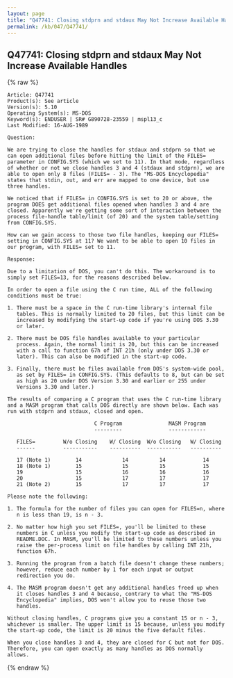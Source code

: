 ```yaml
---
layout: page
title: "Q47741: Closing stdprn and stdaux May Not Increase Available Handles"
permalink: /kb/047/Q47741/
---
```


## Q47741: Closing stdprn and stdaux May Not Increase Available Handles

{% raw %}

	Article: Q47741
	Product(s): See article
	Version(s): 5.10
	Operating System(s): MS-DOS
	Keyword(s): ENDUSER | SR# G890728-23559 | mspl13_c
	Last Modified: 16-AUG-1989
	
	Question:
	
	We are trying to close the handles for stdaux and stdprn so that we
	can open additional files before hitting the limit of the FILES=
	parameter in CONFIG.SYS (which we set to 11). In that mode, regardless
	of whether or not we close handles 3 and 4 (stdaux and stdprn), we are
	able to open only 8 files (FILES= - 3). The "MS-DOS Encyclopedia"
	states that stdin, out, and err are mapped to one device, but use
	three handles.
	
	We noticed that if FILES= in CONFIG.SYS is set to 20 or above, the
	program DOES get additional files opened when handles 3 and 4 are
	closed. Apparently we're getting some sort of interaction between the
	process file-handle table/limit (of 20) and the system table/setting
	from CONFIG.SYS.
	
	How can we gain access to those two file handles, keeping our FILES=
	setting in CONFIG.SYS at 11? We want to be able to open 10 files in
	our program, with FILES= set to 11.
	
	Response:
	
	Due to a limitation of DOS, you can't do this. The workaround is to
	simply set FILES=13, for the reasons described below.
	
	In order to open a file using the C run time, ALL of the following
	conditions must be true:
	
	1. There must be a space in the C run-time library's internal file
	   tables. This is normally limited to 20 files, but this limit can be
	   increased by modifying the start-up code if you're using DOS 3.30
	   or later.
	
	2. There must be DOS file handles available to your particular
	   process. Again, the normal limit is 20, but this can be increased
	   with a call to function 67h of INT 21h (only under DOS 3.30 or
	   later). This can also be modified in the start-up code.
	
	3. Finally, there must be files available from DOS's system-wide pool,
	   as set by FILES= in CONFIG.SYS. (This defaults to 8, but can be set
	   as high as 20 under DOS Version 3.30 and earlier or 255 under
	   Versions 3.30 and later.)
	
	The results of comparing a C program that uses the C run-time library
	and a MASM program that calls DOS directly are shown below. Each was
	run with stdprn and stdaux, closed and open.
	
	                            C Program               MASM Program
	                            ---------               ------------
	
	   FILES=         W/o Closing    W/ Closing  W/o Closing   W/ Closing
	   ------         -----------    ----------  -----------   ----------
	
	   17 (Note 1)        14             14          14            14
	   18 (Note 1)        15             15          15            15
	   19                 15             16          16            16
	   20                 15             17          17            17
	   21 (Note 2)        15             17          17            17
	
	Please note the following:
	
	1. The formula for the number of files you can open for FILES=n, where
	   n is less than 19, is n - 3.
	
	2. No matter how high you set FILES=, you'll be limited to these
	   numbers in C unless you modify the start-up code as described in
	   README.DOC. In MASM, you'll be limited to these numbers unless you
	   raise the per-process limit on file handles by calling INT 21h,
	   function 67h.
	
	3. Running the program from a batch file doesn't change these numbers;
	   however, reduce each number by 1 for each input or output
	   redirection you do.
	
	4. The MASM program doesn't get any additional handles freed up when
	   it closes handles 3 and 4 because, contrary to what the "MS-DOS
	   Encyclopedia" implies, DOS won't allow you to reuse those two
	   handles.
	
	Without closing handles, C programs give you a constant 15 or n - 3,
	whichever is smaller. The upper limit is 15 because, unless you modify
	the start-up code, the limit is 20 minus the five default files.
	
	When you close handles 3 and 4, they are closed for C but not for DOS.
	Therefore, you can open exactly as many handles as DOS normally
	allows.

{% endraw %}
